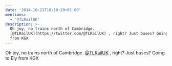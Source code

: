 ```yaml
---
date: '2014-10-21T18:10:29+01:00'
mentions:
  - '@TLRailUK'
description: >-
  Oh joy, no trains north of Cambridge.
  [@TLRailUK](https://twitter.com/@TLRailUK) , right? Just buses? Going to Ely
  from KGX
---
```

Oh joy, no trains north of Cambridge. [@TLRailUK](https://twitter.com/@TLRailUK) , right? Just buses? Going to Ely from KGX
